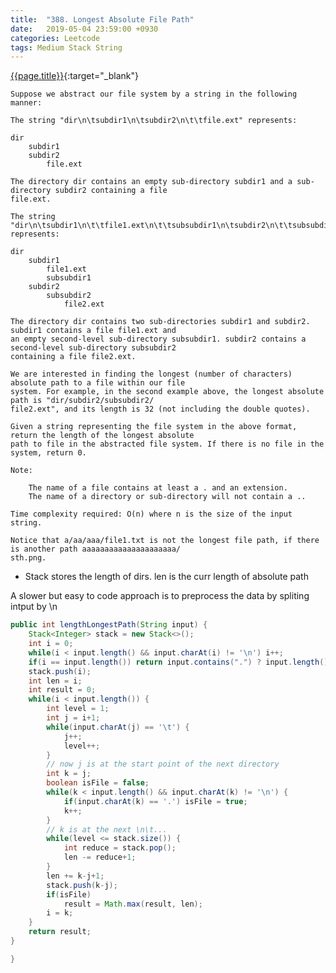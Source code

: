 ```yaml
---
title:  "388. Longest Absolute File Path"
date:   2019-05-04 23:59:00 +0930
categories: Leetcode
tags: Medium Stack String
---
```


[{{page.title}}](https://leetcode.com/problems/longest-absolute-file-path/){:target="_blank"}

    Suppose we abstract our file system by a string in the following manner:

    The string "dir\n\tsubdir1\n\tsubdir2\n\t\tfile.ext" represents:

    dir
        subdir1
        subdir2
            file.ext

    The directory dir contains an empty sub-directory subdir1 and a sub-directory subdir2 containing a file
    file.ext.

    The string "dir\n\tsubdir1\n\t\tfile1.ext\n\t\tsubsubdir1\n\tsubdir2\n\t\tsubsubdir2\n\t\t\tfile2.ext"
    represents:

    dir
        subdir1
            file1.ext
            subsubdir1
        subdir2
            subsubdir2
                file2.ext

    The directory dir contains two sub-directories subdir1 and subdir2. subdir1 contains a file file1.ext and
    an empty second-level sub-directory subsubdir1. subdir2 contains a second-level sub-directory subsubdir2
    containing a file file2.ext.

    We are interested in finding the longest (number of characters) absolute path to a file within our file
    system. For example, in the second example above, the longest absolute path is "dir/subdir2/subsubdir2/
    file2.ext", and its length is 32 (not including the double quotes).

    Given a string representing the file system in the above format, return the length of the longest absolute
    path to file in the abstracted file system. If there is no file in the system, return 0.

    Note:

        The name of a file contains at least a . and an extension.
        The name of a directory or sub-directory will not contain a ..

    Time complexity required: O(n) where n is the size of the input string.

    Notice that a/aa/aaa/file1.txt is not the longest file path, if there is another path aaaaaaaaaaaaaaaaaaaaa/
    sth.png.



* Stack stores the length of dirs. len is the curr length of absolute path

A slower but easy to code approach is to preprocess the data by spliting intput by \n

```java
public int lengthLongestPath(String input) {
    Stack<Integer> stack = new Stack<>();
    int i = 0;
    while(i < input.length() && input.charAt(i) != '\n') i++;
    if(i == input.length()) return input.contains(".") ? input.length() : 0;
    stack.push(i);
    int len = i;
    int result = 0;
    while(i < input.length()) {
        int level = 1;
        int j = i+1;
        while(input.charAt(j) == '\t') {
            j++;
            level++;
        }
        // now j is at the start point of the next directory
        int k = j;
        boolean isFile = false;
        while(k < input.length() && input.charAt(k) != '\n') {
            if(input.charAt(k) == '.') isFile = true;
            k++;
        }
        // k is at the next \n\t...
        while(level <= stack.size()) {
            int reduce = stack.pop();
            len -= reduce+1;
        }
        len += k-j+1;
        stack.push(k-j);
        if(isFile)
            result = Math.max(result, len);
        i = k;
    }
    return result;
}

}
```
